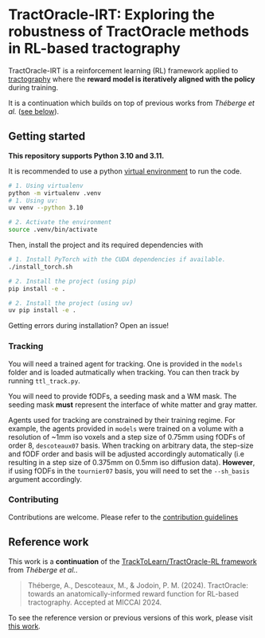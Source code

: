 # TractOracle-IRT: Exploring the robustness of TractOracle methods in RL-based tractography

TractOracle-IRT is a reinforcement learning (RL) framework applied to [tractography](https://tractography.io/about/) where the **reward model is iteratively aligned with the policy** during training.

It is a continuation which builds on top of previous works from *Théberge et al.* ([see below](#reference-work)).

## Getting started

**This repository supports Python 3.10 and 3.11.**

It is recommended to use a python [virtual environment](https://virtualenv.pypa.io/en/latest/user_guide.html) to run the code.

``` bash
# 1. Using virtualenv
python -m virtualenv .venv
# 1. Using uv:
uv venv --python 3.10

# 2. Activate the environment
source .venv/bin/activate
```

Then, install the project and its required dependencies with

``` bash
# 1. Install PyTorch with the CUDA dependencies if available.
./install_torch.sh

# 2. Install the project (using pip)
pip install -e .

# 2. Install the project (using uv)
uv pip install -e .
```

Getting errors during installation? Open an issue!

### Tracking

You will need a trained agent for tracking. One is provided in the `models` folder and is loaded autmatically when tracking. You can then track by running `ttl_track.py`.

You will need to provide fODFs, a seeding mask and a WM mask. The seeding mask **must** represent the interface of white matter and gray matter.

Agents used for tracking are constrained by their training regime. For example, the agents provided in `models` were trained on a volume with a resolution of ~1mm iso voxels and a step size of 0.75mm using fODFs of order 8, `descoteaux07` basis. When tracking on arbitrary data, the step-size and fODF order and basis will be adjusted accordingly automatically (i.e resulting in a step size of 0.375mm on 0.5mm iso diffusion data). **However**, if using fODFs in the `tournier07` basis, you will need to set the `--sh_basis` argument accordingly.

### Contributing

Contributions are welcome. Please refer to the [contribution guidelines](./docs/CONTRIBUTING.md)

## Reference work

This work is a **continuation** of the [TrackToLearn/TractOracle-RL framework](https://github.com/scil-vital/TrackToLearn) from *Théberge et al.*.

> Théberge, A., Descoteaux, M., & Jodoin, P. M. (2024). TractOracle: towards an anatomically-informed reward function for RL-based tractography. Accepted at MICCAI 2024.

To see the reference version or previous versions of this work, please visit [this work](https://github.com/scil-vital/TrackToLearn).
